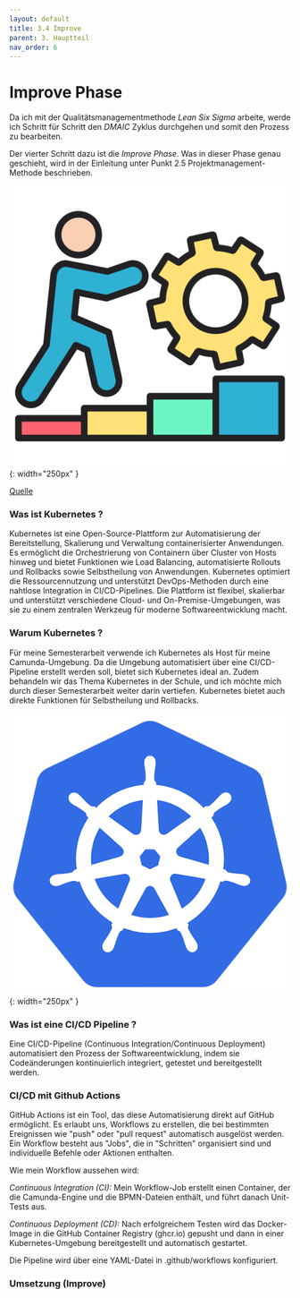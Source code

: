 ```yaml
---
layout: default
title: 3.4 Improve
parent: 3. Hauptteil
nav_order: 6
---
```


# Improve Phase

Da ich mit der Qualitätsmanagementmethode *Lean Six Sigma* arbeite, werde ich Schritt für Schritt den *DMAIC* Zyklus durchgehen und somit den Prozess zu bearbeiten. 

Der vierter Schritt dazu ist die *Improve Phase*. Was in dieser Phase genau geschieht, wird in der Einleitung unter Punkt 2.5 Projektmanagement-Methode beschrieben.

![Improve](../ressources/bilder/working.png){: width="250px" }

[Quelle](../Quellenverzeichnis/index.md#improve)


### Was ist Kubernetes ?

Kubernetes ist eine Open-Source-Plattform zur Automatisierung der Bereitstellung, Skalierung und Verwaltung containerisierter Anwendungen. Es ermöglicht die Orchestrierung von Containern über Cluster von Hosts hinweg und bietet Funktionen wie Load Balancing, automatisierte Rollouts und Rollbacks sowie Selbstheilung von Anwendungen. Kubernetes optimiert die Ressourcennutzung und unterstützt DevOps-Methoden durch eine nahtlose Integration in CI/CD-Pipelines. Die Plattform ist flexibel, skalierbar und unterstützt verschiedene Cloud- und On-Premise-Umgebungen, was sie zu einem zentralen Werkzeug für moderne Softwareentwicklung macht.

### Warum Kubernetes ?

Für meine Semesterarbeit verwende ich Kubernetes als Host für meine Camunda-Umgebung. Da die Umgebung automatisiert über eine CI/CD-Pipeline erstellt werden soll, bietet sich Kubernetes ideal an. Zudem behandeln wir das Thema Kubernetes in der Schule, und ich möchte mich durch dieser Semesterarbeit weiter darin vertiefen. Kubernetes bietet auch direkte Funktionen für Selbstheilung und Rollbacks.

![Goals](../ressources/bilder/kubernetes.png){: width="250px" }

### Was ist eine CI/CD Pipeline ?

Eine CI/CD-Pipeline (Continuous Integration/Continuous Deployment) automatisiert den Prozess der Softwareentwicklung, indem sie Codeänderungen kontinuierlich integriert, getestet und bereitgestellt werden.

### CI/CD mit Github Actions

GitHub Actions ist ein Tool, das diese Automatisierung direkt auf GitHub ermöglicht. Es erlaubt uns, Workflows zu erstellen, die bei bestimmten Ereignissen wie "push" oder "pull request" automatisch ausgelöst werden. Ein Workflow besteht aus "Jobs", die in "Schritten" organisiert sind und individuelle Befehle oder Aktionen enthalten.

Wie mein Workflow aussehen wird:

*Continuous Integration (CI):* Mein Workflow-Job erstellt einen Container, der die Camunda-Engine und die BPMN-Dateien enthält, und führt danach Unit-Tests aus.

*Continuous Deployment (CD):* Nach erfolgreichem Testen wird das Docker-Image in die GitHub Container Registry (ghcr.io) gepusht und dann in einer Kubernetes-Umgebung bereitgestellt und automatisch gestartet.

Die Pipeline wird über eine YAML-Datei in .github/workflows konfiguriert.


### Umsetzung (Improve)

